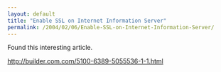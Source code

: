 ```yaml
---
layout: default
title: "Enable SSL on Internet Information Server"
permalink: /2004/02/06/Enable-SSL-on-Internet-Information-Server/
---
```


<P>Found this interesting article.</P>
<P><A class="" href="http://builder.com.com/5100-6389-5055536-1-1.html" target=_blank>http://builder.com.com/5100-6389-5055536-1-1.html</A></P>